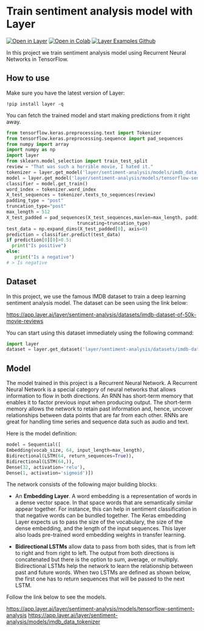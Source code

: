# Train sentiment analysis model with Layer

[![Open in Layer](https://development.layer.co/assets/badge.svg)](https://app.layer.ai/layer/sentiment-analysis) [![Open in Colab](https://colab.research.google.com/assets/colab-badge.svg)](https://colab.research.google.com/github/layerai/examples/blob/main/sentiment-analysis/sentiment_analysis.ipynb) [![Layer Examples Github](https://badgen.net/badge/icon/github?icon=github&label)](https://github.com/layerai/examples/tree/main/sentiment-analysis)

In this project we train sentiment analysis model using Recurrent Neural Networks in TensorFlow. 
## How to use

Make sure you have the latest version of Layer:
```
!pip install layer -q
```

You can fetch the trained model and start making predictions from it right away. 
```python
from tensorflow.keras.preprocessing.text import Tokenizer
from tensorflow.keras.preprocessing.sequence import pad_sequences
from numpy import array
import numpy as np
import layer
from sklearn.model_selection import train_test_split
review = "That was such a horrible movie, I hated it."
tokenizer = layer.get_model('layer/sentiment-analysis/models/imdb_data_tokenizer').get_train()
model = layer.get_model('layer/sentiment-analysis/models/tensorflow-sentiment-analysis')
classifier = model.get_train()
word_index = tokenizer.word_index
X_test_sequences = tokenizer.texts_to_sequences(review)
padding_type = "post"
truncation_type="post"
max_length = 512
X_test_padded = pad_sequences(X_test_sequences,maxlen=max_length, padding=padding_type,
                          truncating=truncation_type)
test_data = np.expand_dims(X_test_padded[0], axis=0)
prediction = classifier.predict(test_data)
if prediction[0][0]>0.5:
  print("Is positive")
else:
   print("Is a negative")
# > Is negative
```
## Dataset
In this project, we use the famous IMDB dataset to train a deep learning sentiment analysis model. 
The dataset can be seen using the link below: 

https://app.layer.ai/layer/sentiment-analysis/datasets/imdb-dataset-of-50k-movie-reviews

You can start using this dataset immediately using the following command: 
```python
import layer
dataset = layer.get_dataset('layer/sentiment-analysis/datasets/imdb-dataset-of-50k-movie-reviews').to_pandas()


```
## Model
The model trained in this project is a Recurrent Neural Network. A Recurrent Neural Network is a special category of neural
networks that allows information to flow in both directions. An RNN has short-term memory that enables it to factor previous 
input when producing output. The short-term memory allows the network to retain past information and, hence, uncover
relationships between data points that are far from each other. RNNs are great for handling time series and sequence data such as audio and text.

Here is the model definition: 
```python
model = Sequential([
Embedding(vocab_size, 64, input_length=max_length),
Bidirectional(LSTM(64, return_sequences=True)),
Bidirectional(LSTM(64,)),
Dense(32, activation='relu'),
Dense(1, activation='sigmoid')])
```
The network consists of the following major building blocks:

- An **Embedding Layer**. A word embedding is a representation of words in a dense vector space. 
  In that space words that are semantically similar appear together. For instance, this can help in sentiment 
  classification in that negative words can be bundled together. The Keras embedding Layer expects us to pass the size of the vocabulary, the size of the dense embedding, and the length 
of the input sequences. This layer also loads pre-trained word embedding weights in transfer learning.


- **Bidirectional LSTMs** allow data to pass from both sides, that is from left to right and from right to left. 
  The output from both directions is concatenated but there is the option to sum, average, or multiply. 
  Bidirectional LSTMs help the network to learn the relationship between past and future words.  When two LSTMs are defined as shown below, the first one has to return sequences that will be passed to the next LSTM.

Follow the link below to see the models. 
  
https://app.layer.ai/layer/sentiment-analysis/models/tensorflow-sentiment-analysis
https://app.layer.ai/layer/sentiment-analysis/models/imdb_data_tokenizer